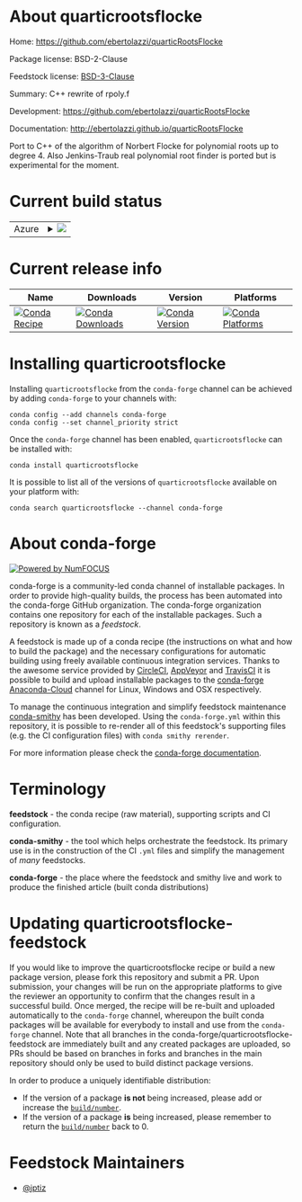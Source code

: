About quarticrootsflocke
========================

Home: https://github.com/ebertolazzi/quarticRootsFlocke

Package license: BSD-2-Clause

Feedstock license: [BSD-3-Clause](https://github.com/conda-forge/quarticrootsflocke-feedstock/blob/master/LICENSE.txt)

Summary: C++ rewrite of rpoly.f

Development: https://github.com/ebertolazzi/quarticRootsFlocke

Documentation: http://ebertolazzi.github.io/quarticRootsFlocke

Port to C++ of the algorithm of Norbert Flocke for polynomial roots up to
degree 4. Also Jenkins-Traub real polynomial root finder is ported but is
experimental for the moment.


Current build status
====================


<table>
    
  <tr>
    <td>Azure</td>
    <td>
      <details>
        <summary>
          <a href="https://dev.azure.com/conda-forge/feedstock-builds/_build/latest?definitionId=14923&branchName=master">
            <img src="https://dev.azure.com/conda-forge/feedstock-builds/_apis/build/status/quarticrootsflocke-feedstock?branchName=master">
          </a>
        </summary>
        <table>
          <thead><tr><th>Variant</th><th>Status</th></tr></thead>
          <tbody><tr>
              <td>linux_64</td>
              <td>
                <a href="https://dev.azure.com/conda-forge/feedstock-builds/_build/latest?definitionId=14923&branchName=master">
                  <img src="https://dev.azure.com/conda-forge/feedstock-builds/_apis/build/status/quarticrootsflocke-feedstock?branchName=master&jobName=linux&configuration=linux_64_" alt="variant">
                </a>
              </td>
            </tr><tr>
              <td>osx_64</td>
              <td>
                <a href="https://dev.azure.com/conda-forge/feedstock-builds/_build/latest?definitionId=14923&branchName=master">
                  <img src="https://dev.azure.com/conda-forge/feedstock-builds/_apis/build/status/quarticrootsflocke-feedstock?branchName=master&jobName=osx&configuration=osx_64_" alt="variant">
                </a>
              </td>
            </tr><tr>
              <td>win_64</td>
              <td>
                <a href="https://dev.azure.com/conda-forge/feedstock-builds/_build/latest?definitionId=14923&branchName=master">
                  <img src="https://dev.azure.com/conda-forge/feedstock-builds/_apis/build/status/quarticrootsflocke-feedstock?branchName=master&jobName=win&configuration=win_64_" alt="variant">
                </a>
              </td>
            </tr>
          </tbody>
        </table>
      </details>
    </td>
  </tr>
</table>

Current release info
====================

| Name | Downloads | Version | Platforms |
| --- | --- | --- | --- |
| [![Conda Recipe](https://img.shields.io/badge/recipe-quarticrootsflocke-green.svg)](https://anaconda.org/conda-forge/quarticrootsflocke) | [![Conda Downloads](https://img.shields.io/conda/dn/conda-forge/quarticrootsflocke.svg)](https://anaconda.org/conda-forge/quarticrootsflocke) | [![Conda Version](https://img.shields.io/conda/vn/conda-forge/quarticrootsflocke.svg)](https://anaconda.org/conda-forge/quarticrootsflocke) | [![Conda Platforms](https://img.shields.io/conda/pn/conda-forge/quarticrootsflocke.svg)](https://anaconda.org/conda-forge/quarticrootsflocke) |

Installing quarticrootsflocke
=============================

Installing `quarticrootsflocke` from the `conda-forge` channel can be achieved by adding `conda-forge` to your channels with:

```
conda config --add channels conda-forge
conda config --set channel_priority strict
```

Once the `conda-forge` channel has been enabled, `quarticrootsflocke` can be installed with:

```
conda install quarticrootsflocke
```

It is possible to list all of the versions of `quarticrootsflocke` available on your platform with:

```
conda search quarticrootsflocke --channel conda-forge
```


About conda-forge
=================

[![Powered by
NumFOCUS](https://img.shields.io/badge/powered%20by-NumFOCUS-orange.svg?style=flat&colorA=E1523D&colorB=007D8A)](https://numfocus.org)

conda-forge is a community-led conda channel of installable packages.
In order to provide high-quality builds, the process has been automated into the
conda-forge GitHub organization. The conda-forge organization contains one repository
for each of the installable packages. Such a repository is known as a *feedstock*.

A feedstock is made up of a conda recipe (the instructions on what and how to build
the package) and the necessary configurations for automatic building using freely
available continuous integration services. Thanks to the awesome service provided by
[CircleCI](https://circleci.com/), [AppVeyor](https://www.appveyor.com/)
and [TravisCI](https://travis-ci.com/) it is possible to build and upload installable
packages to the [conda-forge](https://anaconda.org/conda-forge)
[Anaconda-Cloud](https://anaconda.org/) channel for Linux, Windows and OSX respectively.

To manage the continuous integration and simplify feedstock maintenance
[conda-smithy](https://github.com/conda-forge/conda-smithy) has been developed.
Using the ``conda-forge.yml`` within this repository, it is possible to re-render all of
this feedstock's supporting files (e.g. the CI configuration files) with ``conda smithy rerender``.

For more information please check the [conda-forge documentation](https://conda-forge.org/docs/).

Terminology
===========

**feedstock** - the conda recipe (raw material), supporting scripts and CI configuration.

**conda-smithy** - the tool which helps orchestrate the feedstock.
                   Its primary use is in the construction of the CI ``.yml`` files
                   and simplify the management of *many* feedstocks.

**conda-forge** - the place where the feedstock and smithy live and work to
                  produce the finished article (built conda distributions)


Updating quarticrootsflocke-feedstock
=====================================

If you would like to improve the quarticrootsflocke recipe or build a new
package version, please fork this repository and submit a PR. Upon submission,
your changes will be run on the appropriate platforms to give the reviewer an
opportunity to confirm that the changes result in a successful build. Once
merged, the recipe will be re-built and uploaded automatically to the
`conda-forge` channel, whereupon the built conda packages will be available for
everybody to install and use from the `conda-forge` channel.
Note that all branches in the conda-forge/quarticrootsflocke-feedstock are
immediately built and any created packages are uploaded, so PRs should be based
on branches in forks and branches in the main repository should only be used to
build distinct package versions.

In order to produce a uniquely identifiable distribution:
 * If the version of a package **is not** being increased, please add or increase
   the [``build/number``](https://docs.conda.io/projects/conda-build/en/latest/resources/define-metadata.html#build-number-and-string).
 * If the version of a package **is** being increased, please remember to return
   the [``build/number``](https://docs.conda.io/projects/conda-build/en/latest/resources/define-metadata.html#build-number-and-string)
   back to 0.

Feedstock Maintainers
=====================

* [@jptiz](https://github.com/jptiz/)


